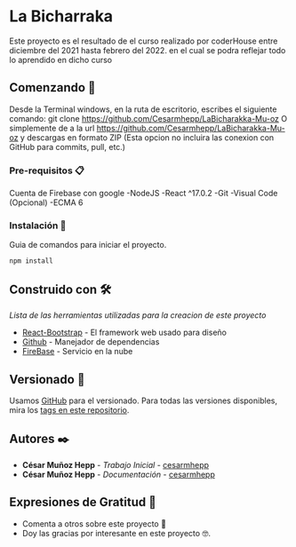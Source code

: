 # La Bicharraka

Este proyecto es el resultado de el curso realizado por coderHouse entre diciembre del 2021 hasta febrero del 2022. en el cual se podra reflejar todo lo aprendido
en dicho curso

## Comenzando 🚀
Desde la Terminal windows, en la ruta de escritorio, escribes el siguiente comando:
git clone https://github.com/Cesarmhepp/LaBicharakka-Mu-oz
O simplemente de a la url https://github.com/Cesarmhepp/LaBicharakka-Mu-oz y descargas en formato ZIP (Esta opcion no incluira las conexion con GitHub para commits, pull, etc.)

### Pre-requisitos 📋

Cuenta de Firebase con google
-NodeJS
-React ^17.0.2
-Git
-Visual Code (Opcional)
-ECMA 6


### Instalación 🔧

Guia de comandos para iniciar el proyecto.
```
npm install
```


## Construido con 🛠️
_Lista de las herramientas utilizadas para la creacion de este proyecto_
* [React-Bootstrap](https://react-bootstrap.github.io/) - El framework web usado para diseño
* [Github](https://GitHub.org/) - Manejador de dependencias
* [FireBase](https://firebase.google.com/) - Servicio en la nube




## Versionado 📌

Usamos [GitHub](http://github.org/) para el versionado. Para todas las versiones disponibles, mira los [tags en este repositorio](https://github.com/CesarmheppLaBicharakka-Mu-oz/tags).

## Autores ✒️

* **César Muñoz Hepp** - *Trabajo Inicial* - [cesarmhepp](https://gist.github.com/Cesarmhepp)
* **César Muñoz Hepp** - *Documentación* - [cesarmhepp](#fulanito-de-tal)




## Expresiones de Gratitud 🎁

* Comenta a otros sobre este proyecto 📢
* Doy las gracias por interesante en este proyecto 🤓.

